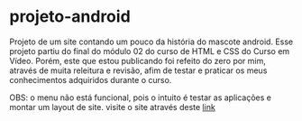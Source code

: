 # projeto-android
 Projeto de um site contando um pouco da história do mascote android.
Esse projeto partiu do final do módulo 02 do curso de HTML e CSS do Curso em Vídeo.
Porém, este que estou publicando foi refeito do zero por mim, através de muita releitura e revisão, afim de testar e praticar os meus conhecimentos adquiridos durante o curso.

OBS: o menu não está funcional, pois o intuito é testar as aplicações e montar um layout de site.
visite o site através deste [link](https://viniciogomesr.github.io/projeto-android/)